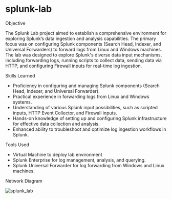 # splunk-lab

Objective

The Splunk Lab project aimed to establish a comprehensive environment for exploring Splunk’s data ingestion and analysis capabilities. The primary focus was on configuring Splunk components (Search Head, Indexer, and Universal Forwarders) to forward logs from Linux and Windows machines. The lab was designed to explore Splunk's diverse data input mechanisms, including forwarding logs, running scripts to collect data, sending data via HTTP, and configuring Firewall inputs for real-time log ingestion.

Skills Learned

- Proficiency in configuring and managing Splunk components (Search Head, Indexer, and Universal Forwarder).
- Practical experience in forwarding logs from Linux and Windows systems.
- Understanding of various Splunk input possibilities, such as scripted inputs, HTTP Event Collector, and Firewall inputs.
- Hands-on knowledge of setting up and configuring Splunk infrastructure for effective data collection and analysis.
- Enhanced ability to troubleshoot and optimize log ingestion workflows in Splunk.

Tools Used

- Virtual Machine to deploy lab environment
- Splunk Enterprise for log management, analysis, and querying.
- Splunk Universal Forwarder for log forwarding from Windows and Linux machines.

Network Diagram

![splunk_lab](https://github.com/user-attachments/assets/3ad378b2-500b-481a-ba74-b2f689f43fa5)
